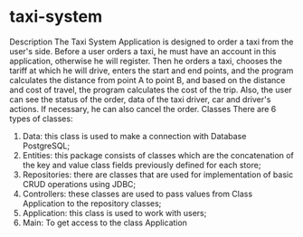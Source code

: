 # taxi-system
Description
The Taxi System Application is designed to order a taxi from the user's side. Before a user orders a taxi, he must have an account in this application, otherwise he will register. Then he orders a taxi, chooses the tariff at which he will drive, enters the start and end points, and the program calculates the distance from point A to point B, and based on the distance and cost of travel, the program calculates the cost of the trip. Also, the user can see the status of the order, data of the taxi driver, car and driver's actions. If necessary, he can also cancel the order.
Classes
There are 6 types of classes:
1. Data: this class is used to make a connection with Database PostgreSQL;
2. Entities: this package consists of classes which are the concatenation of the key and value class fields previously defined for each store;
3. Repositories: there are classes that are used for implementation of basic CRUD operations using JDBC;
4. Controllers: these classes are used to pass values from Class Application to the repository classes;
5. Application: this class is used to work with users;
6. Main: To get access to the class Application
